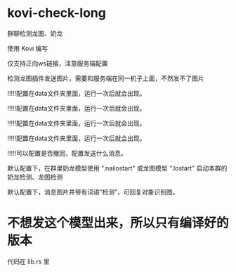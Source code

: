 # kovi-check-long

群聊检测龙图、奶龙

使用 Kovi 编写

仅支持正向ws链接，注意服务端配置

检测龙图插件发送图片，需要和服务端在同一机子上面，不然发不了图片

!!!!!配置在data文件夹里面，运行一次后就会出现。

!!!!!配置在data文件夹里面，运行一次后就会出现。

!!!!!配置在data文件夹里面，运行一次后就会出现。

!!!!!配置在data文件夹里面，运行一次后就会出现。

!!!!!可以配置是否撤回，配置发送什么消息。

默认配置下，在群里奶龙模型使用 ".nailostart" 或龙图模型 ".lostart" 启动本群的奶龙检测、龙图检测

默认配置下，消息图片并带有词语“检测”，可回复对象识别图。

# 不想发这个模型出来，所以只有编译好的版本

代码在 lib.rs 里

